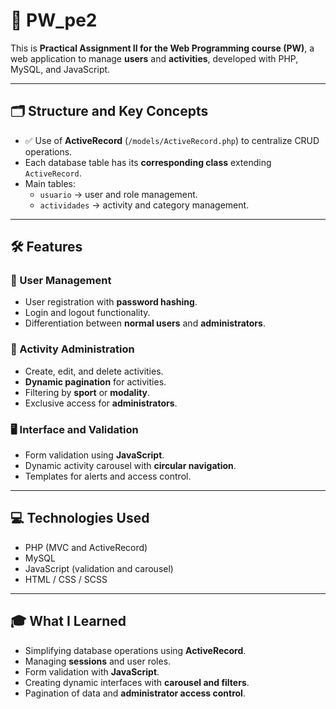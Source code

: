 # 🚀 PW_pe2

This is **Practical Assignment II for the Web Programming course (PW)**, a web application to manage **users** and **activities**, developed with PHP, MySQL, and JavaScript.

---

## 🗂 Structure and Key Concepts

- ✅ Use of **ActiveRecord** (`/models/ActiveRecord.php`) to centralize CRUD operations.  
- Each database table has its **corresponding class** extending `ActiveRecord`.  
- Main tables:  
  - `usuario` → user and role management.  
  - `actividades` → activity and category management.

---

## 🛠 Features

### 👤 User Management
- User registration with **password hashing**.  
- Login and logout functionality.  
- Differentiation between **normal users** and **administrators**.

### 🏢 Activity Administration
- Create, edit, and delete activities.  
- **Dynamic pagination** for activities.  
- Filtering by **sport** or **modality**.  
- Exclusive access for **administrators**.

### 🖥 Interface and Validation
- Form validation using **JavaScript**.  
- Dynamic activity carousel with **circular navigation**.  
- Templates for alerts and access control.

---

## 💻 Technologies Used

- PHP (MVC and ActiveRecord)  
- MySQL  
- JavaScript (validation and carousel)  
- HTML / CSS / SCSS  

---

## 🎓 What I Learned

- Simplifying database operations using **ActiveRecord**.  
- Managing **sessions** and user roles.  
- Form validation with **JavaScript**.  
- Creating dynamic interfaces with **carousel and filters**.  
- Pagination of data and **administrator access control**.
